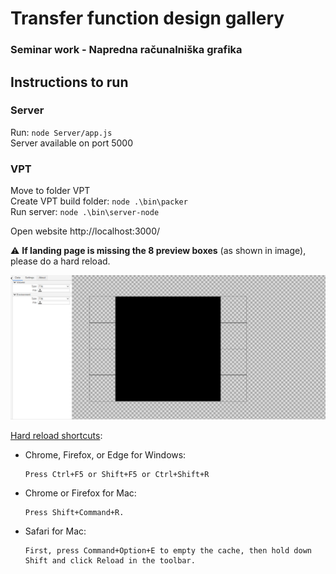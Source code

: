 # Transfer function design gallery
### Seminar work - Napredna računalniška grafika

## Instructions to run

### Server
Run: ```node Server/app.js```  
Server available on port 5000

### VPT
Move to folder VPT  
Create VPT build folder: ```node .\bin\packer```  
Run server: ```node .\bin\server-node```  

Open website http://localhost:3000/

:warning: **If landing page is missing the 8 preview boxes** (as shown in image), please do a hard reload.  

![Landing page](./VPT/src/images/landingPage.PNG)

[Hard reload shortcuts](https://www.howtogeek.com/672607/how-to-hard-refresh-your-web-browser-to-bypass-your-cache/):  
* Chrome, Firefox, or Edge for Windows:

      Press Ctrl+F5 or Shift+F5 or Ctrl+Shift+R

* Chrome or Firefox for Mac: 

      Press Shift+Command+R.  

* Safari for Mac:  

      First, press Command+Option+E to empty the cache, then hold down Shift and click Reload in the toolbar.
